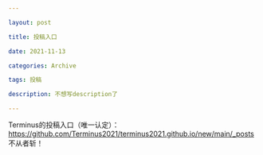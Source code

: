 ```yaml
---

layout: post

title: 投稿入口

date: 2021-11-13

categories: Archive

tags: 投稿

description: 不想写description了

---
```

Terminus的投稿入口（唯一认定）：  
https://github.com/Terminus2021/terminus2021.github.io/new/main/_posts  
不从者斩！
